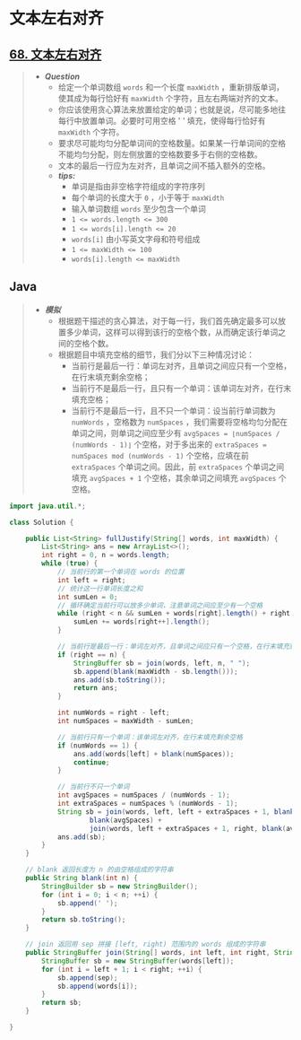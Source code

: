 # 文本左右对齐

## [68. 文本左右对齐](https://leetcode.cn/problems/text-justification/)

> - ***Question***
>   - 给定一个单词数组 `words` 和一个长度 `maxWidth` ，重新排版单词，使其成为每行恰好有 `maxWidth` 个字符，且左右两端对齐的文本。
>   - 你应该使用贪心算法来放置给定的单词；也就是说，尽可能多地往每行中放置单词。必要时可用空格 ' ' 填充，使得每行恰好有 `maxWidth` 个字符。
>   - 要求尽可能均匀分配单词间的空格数量。如果某一行单词间的空格不能均匀分配，则左侧放置的空格数要多于右侧的空格数。
>   - 文本的最后一行应为左对齐，且单词之间不插入额外的空格。
>   - ***tips:***
>     - 单词是指由非空格字符组成的字符序列
>     - 每个单词的长度大于 `0` ，小于等于 `maxWidth`
>     - 输入单词数组 `words` 至少包含一个单词
>     - `1 <= words.length <= 300`
>     - `1 <= words[i].length <= 20`
>     - `words[i]` 由小写英文字母和符号组成
>     - `1 <= maxWidth <= 100`
>     - `words[i].length <= maxWidth`

## Java

> - ***模拟***
>   - 根据题干描述的贪心算法，对于每一行，我们首先确定最多可以放置多少单词，这样可以得到该行的空格个数，从而确定该行单词之间的空格个数。
>   - 根据题目中填充空格的细节，我们分以下三种情况讨论：
>     - 当前行是最后一行：单词左对齐，且单词之间应只有一个空格，在行末填充剩余空格；
>     - 当前行不是最后一行，且只有一个单词：该单词左对齐，在行末填充空格；
>     - 当前行不是最后一行，且不只一个单词：设当前行单词数为 `numWords` ，空格数为 `numSpaces` ，我们需要将空格均匀分配在单词之间，则单词之间应至少有 `avgSpaces = ⌊numSpaces / (numWords - 1)⌋` 个空格，对于多出来的 `extraSpaces = numSpaces mod (numWords - 1)` 个空格，应填在前 `extraSpaces` 个单词之间。因此，前 `extraSpaces` 个单词之间填充 `avgSpaces + 1` 个空格，其余单词之间填充 `avgSpaces` 个空格。

```java
import java.util.*;

class Solution {

    public List<String> fullJustify(String[] words, int maxWidth) {
        List<String> ans = new ArrayList<>();
        int right = 0, n = words.length;
        while (true) {
            // 当前行的第一个单词在 words 的位置
            int left = right;
            // 统计这一行单词长度之和
            int sumLen = 0;
            // 循环确定当前行可以放多少单词，注意单词之间应至少有一个空格
            while (right < n && sumLen + words[right].length() + right - left <= maxWidth) {
                sumLen += words[right++].length();
            }

            // 当前行是最后一行：单词左对齐，且单词之间应只有一个空格，在行末填充剩余空格
            if (right == n) {
                StringBuffer sb = join(words, left, n, " ");
                sb.append(blank(maxWidth - sb.length()));
                ans.add(sb.toString());
                return ans;
            }

            int numWords = right - left;
            int numSpaces = maxWidth - sumLen;

            // 当前行只有一个单词：该单词左对齐，在行末填充剩余空格
            if (numWords == 1) {
                ans.add(words[left] + blank(numSpaces));
                continue;
            }

            // 当前行不只一个单词
            int avgSpaces = numSpaces / (numWords - 1);
            int extraSpaces = numSpaces % (numWords - 1);
            String sb = join(words, left, left + extraSpaces + 1, blank(avgSpaces + 1)) + // 拼接额外加一个空格的单词
                    blank(avgSpaces) +
                    join(words, left + extraSpaces + 1, right, blank(avgSpaces)); // 拼接其余单词
            ans.add(sb);
        }
    }

    // blank 返回长度为 n 的由空格组成的字符串
    public String blank(int n) {
        StringBuilder sb = new StringBuilder();
        for (int i = 0; i < n; ++i) {
            sb.append(' ');
        }
        return sb.toString();
    }

    // join 返回用 sep 拼接 [left, right) 范围内的 words 组成的字符串
    public StringBuffer join(String[] words, int left, int right, String sep) {
        StringBuffer sb = new StringBuffer(words[left]);
        for (int i = left + 1; i < right; ++i) {
            sb.append(sep);
            sb.append(words[i]);
        }
        return sb;
    }

}
```

